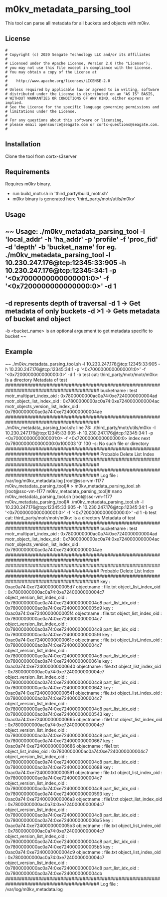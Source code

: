 # m0kv_metadata_parsing_tool
This tool can parse all metadata for all buckets and objects with m0kv.

## License
```
#
# Copyright (c) 2020 Seagate Technology LLC and/or its Affiliates
#
# Licensed under the Apache License, Version 2.0 (the "License");
# you may not use this file except in compliance with the License.
# You may obtain a copy of the License at
#
#    http://www.apache.org/licenses/LICENSE-2.0
#
# Unless required by applicable law or agreed to in writing, software
# distributed under the License is distributed on an "AS IS" BASIS,
# WITHOUT WARRANTIES OR CONDITIONS OF ANY KIND, either express or implied.
# See the License for the specific language governing permissions and
# limitations under the License.
#
# For any questions about this software or licensing,
# please email opensource@seagate.com or cortx-questions@seagate.com.
#
```

## Installation
Clone the tool from cortx-s3server

## Requirements
Requires m0kv binary.
*   run build_motr.sh in 'third_party/build_motr.sh'
*   m0kv binary is generated here 'third_party/motr/utils/m0kv'

## Usage
~~
Usage: ./m0kv_metadata_parsing_tool -l 'local_addr' -h 'ha_addr' -p 'profile' -f 'proc_fid' -d 'depth' -b 'bucket_name'
for eg.
./m0kv_metadata_parsing_tool -l 10.230.247.176@tcp:12345:33:905 -h 10.230.247.176@tcp:12345:34:1 -p '<0x7000000000000001:0>' -f '<0x7200000000000000:0>' -d 1
-----------------------------------------------------------------------------------
-d represents depth of traversal
-d 1  -> Get metadata of only buckets
-d >1 -> Gets metadata of bucket and object
-----------------------------------------------------------------------------------
-b <bucket_name> is an optional arguement to get metadata specific to bucket
~~

## Example 
~~
./m0kv_metadata_parsing_tool.sh -l 10.230.247.176@tcp:12345:33:905 -h 10.230.247.176@tcp:12345:34:1 -p '<0x7000000000000001:0>' -f '<0x7200000000000000:0>' -d 1 -b test
cat: third_party/motr/motr/m0kv: Is a directory
Metadata of test
##########################################################################################
bucketname : test
motr_multipart_index_oid : 0x7800000000ac0a74:0xe7240000000004ad
motr_object_list_index_oid : 0x7800000000ac0a74:0xe7240000000004ac
motr_objects_version_list_index_oid : 0x7800000000ac0a74:0xe7240000000004ae
##########################################################################################
./m0kv_metadata_parsing_tool.sh: line 78: ./third_party/motr/utils/m0kv -l 10.230.247.176@tcp:12345:33:905 -h 10.230.247.176@tcp:12345:34:1 -p <0x7000000000000001:0> -f <0x7200000000000000:0> index next 0x7800000000000000:0x100003 '0' 100 -s: No such file or directory
##########################################################################################
Probable Delete List Index
##########################################################################################
##########################################################################################
Log file : /var/log/m0kv_metadata.log
[root@ssc-vm-1177 m0kv_metadata_parsing_tool]# > m0kv_metadata_parsing_tool.sh
[root@ssc-vm-1177 m0kv_metadata_parsing_tool]# nano m0kv_metadata_parsing_tool.sh
[root@ssc-vm-1177 m0kv_metadata_parsing_tool]# ./m0kv_metadata_parsing_tool.sh -l 10.230.247.176@tcp:12345:33:905 -h 10.230.247.176@tcp:12345:34:1 -p '<0x7000000000000001:0>' -f '<0x7200000000000000:0>' -d 1 -b test
cat: third_party/motr/motr/m0kv: Is a directory
Metadata of test
##########################################################################################
bucketname : test
motr_multipart_index_oid : 0x7800000000ac0a74:0xe7240000000004ad
motr_object_list_index_oid : 0x7800000000ac0a74:0xe7240000000004ac
motr_objects_version_list_index_oid : 0x7800000000ac0a74:0xe7240000000004ae
##########################################################################################
##########################################################################################
Probable Delete List Index
##########################################################################################
key : 0xac0a74:0xe7240000000005d7
objectname : file.txt
object_list_index_oid : 0x7800000000ac0a74:0xe7240000000004c7
object_version_list_index_oid : 0x7800000000ac0a74:0xe7240000000004c8
part_list_idx_oid : 0x7800000000ac0a74:0xe7240000000005d9
key : 0xac0a74:0xe7240000000005f4
objectname : file.txt
object_list_index_oid : 0x7800000000ac0a74:0xe7240000000004c7
object_version_list_index_oid : 0x7800000000ac0a74:0xe7240000000004c8
part_list_idx_oid : 0x7800000000ac0a74:0xe7240000000005f6
key : 0xac0a74:0xe72400000000061c
objectname : file.txt
object_list_index_oid : 0x7800000000ac0a74:0xe7240000000004c7
object_version_list_index_oid : 0x7800000000ac0a74:0xe7240000000004c8
part_list_idx_oid : 0x7800000000ac0a74:0xe72400000000061e
key : 0xac0a74:0xe724000000000640
objectname : file.txt
object_list_index_oid : 0x7800000000ac0a74:0xe7240000000004c7
object_version_list_index_oid : 0x7800000000ac0a74:0xe7240000000004c8
part_list_idx_oid : 0x7800000000ac0a74:0xe724000000000642
key : 0xac0a74:0xe724000000000541
objectname : file.txt
object_list_index_oid : 0x7800000000ac0a74:0xe7240000000004c7
object_version_list_index_oid : 0x7800000000ac0a74:0xe7240000000004c8
part_list_idx_oid : 0x7800000000ac0a74:0xe724000000000543
key : 0xac0a74:0xe724000000000665
objectname : file1.txt
object_list_index_oid : 0x7800000000ac0a74:0xe7240000000004c7
object_version_list_index_oid : 0x7800000000ac0a74:0xe7240000000004c8
part_list_idx_oid : 0x7800000000ac0a74:0xe724000000000667
key : 0xac0a74:0xe724000000000686
objectname : file1.txt
object_list_index_oid : 0x7800000000ac0a74:0xe7240000000004c7
object_version_list_index_oid : 0x7800000000ac0a74:0xe7240000000004c8
part_list_idx_oid : 0x7800000000ac0a74:0xe724000000000688
key : 0xac0a74:0xe724000000000591
objectname : file.txt
object_list_index_oid : 0x7800000000ac0a74:0xe7240000000004c7
object_version_list_index_oid : 0x7800000000ac0a74:0xe7240000000004c8
part_list_idx_oid : 0x7800000000ac0a74:0xe724000000000593
key : 0xac0a74:0xe7240000000006a3
objectname : file1.txt
object_list_index_oid : 0x7800000000ac0a74:0xe7240000000004c7
object_version_list_index_oid : 0x7800000000ac0a74:0xe7240000000004c8
part_list_idx_oid : 0x7800000000ac0a74:0xe7240000000006a5
key : 0xac0a74:0xe7240000000005b3
objectname : file.txt
object_list_index_oid : 0x7800000000ac0a74:0xe7240000000004c7
object_version_list_index_oid : 0x7800000000ac0a74:0xe7240000000004c8
part_list_idx_oid : 0x7800000000ac0a74:0xe7240000000005b5
key : 0xac0a74:0xe7240000000004c9
objectname : file.txt
object_list_index_oid : 0x7800000000ac0a74:0xe7240000000004c7
object_version_list_index_oid : 0x7800000000ac0a74:0xe7240000000004c8
part_list_idx_oid : 0x7800000000ac0a74:0xe7240000000004cb
##########################################################################################
Log file : /var/log/m0kv_metadata.log

~~~
